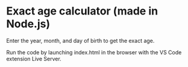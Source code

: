 # Exact age calculator (made in Node.js)

Enter the year, month, and day of birth to get the exact age.

Run the code by launching index.html in the browser with the VS Code extension Live Server.
